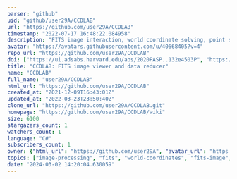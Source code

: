 ```yaml
---
parser: "github"
uid: "github/user29A/CCDLAB"
url: "https://github.com/user29A/CCDLAB"
timestamp: "2022-07-17 16:48:22.084958"
description: "FITS image interaction, world coordinate solving, point source extraction, photometry, etc.  See the github Wiki link below for more info. If you require CCDLAB for UVIT, please ensure you have the UVIT Calibration Database which you can find at the CCDLAB Wiki link below."
avatar: "https://avatars.githubusercontent.com/u/40668405?v=4"
repo_url: "https://github.com/user29A/CCDLAB"
doi: ["https://ui.adsabs.harvard.edu/abs/2020PASP..132e4503P", "https://ui.adsabs.harvard.edu/abs/2017PASP..129k5002P", "https://ui.adsabs.harvard.edu/abs/2022ascl.soft06020P/abstract"]
title: "CCDLAB: FITS image viewer and data reducer"
name: "CCDLAB"
full_name: "user29A/CCDLAB"
html_url: "https://github.com/user29A/CCDLAB"
created_at: "2021-12-09T16:43:01Z"
updated_at: "2022-03-23T23:50:40Z"
clone_url: "https://github.com/user29A/CCDLAB.git"
homepage: "https://github.com/user29A/CCDLAB/wiki"
size: 6100
stargazers_count: 1
watchers_count: 1
language: "C#"
subscribers_count: 1
owner: {"html_url": "https://github.com/user29A", "avatar_url": "https://avatars.githubusercontent.com/u/40668405?v=4", "login": "user29A", "type": "User"}
topics: ["image-processing", "fits", "world-coordinates", "fits-image", "fits-files", "fits-bintables", "fits-image-sets", "wcs-solver"]
date: "2024-03-02 14:20:04.630059"
---
```

